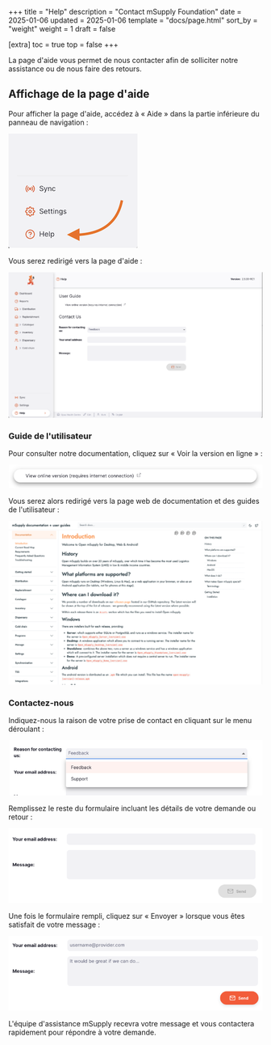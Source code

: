 +++
title = "Help"
description = "Contact mSupply Foundation"
date = 2025-01-06
updated = 2025-01-06
template = "docs/page.html"
sort_by = "weight"
weight = 1
draft = false

[extra]
toc = true
top = false
+++

La page d'aide vous permet de nous contacter afin de solliciter notre assistance ou de nous faire des retours.

## Affichage de la page d'aide

Pour afficher la page d'aide, accédez à « Aide » dans la partie inférieure du panneau de navigation :

![Aide : nav](images/help_nav.png)

Vous serez redirigé vers la page d'aide :

![Page d'aide](images/help_page.png)

### Guide de l'utilisateur

Pour consulter notre documentation, cliquez sur « Voir la version en ligne » :

![Lien vers le guide de l'utilisateur](images/user_guide_button.png)

Vous serez alors redirigé vers la page web de documentation et des guides de l'utilisateur :

![Documentation mSupply](images/msupply_documentation.png)

### Contactez-nous

Indiquez-nous la raison de votre prise de contact en cliquant sur le menu déroulant :

![Aide : raison](images/contact_form_reason.png)

Remplissez le reste du formulaire incluant les détails de votre demande ou retour :

![Aide : corps](images/contact_form_body.png)

Une fois le formulaire rempli, cliquez sur « Envoyer » lorsque vous êtes satisfait de votre message :

![Aide : envoyer](images/contact_form_send.png)

L'équipe d'assistance mSupply recevra votre message et vous contactera rapidement pour répondre à votre demande.
